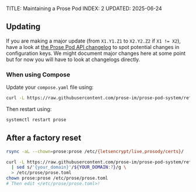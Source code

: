 TITLE: Maintaining a Prose Pod
INDEX: 2
UPDATED: 2025-06-24

## Updating

If you are making a major update (from `X1.Y1.Z1` to `X2.Y2.Z2` if `X1 != X2`), have a look at [the Prose Pod API changelog](https://github.com/prose-im/prose-pod-api/blob/master/CHANGELOG.md) to spot potential changes in configuration keys. We might document major changes here at some point but for now you will have to look at changelogs directly.

### When using Compose

Update your `compose.yaml` file using:

```bash
curl -L https://raw.githubusercontent.com/prose-im/prose-pod-system/refs/tags/${PROSE_VERSION:?}/compose.yaml -o /etc/prose/compose.yaml
```

Then restart using:

```bash
systemctl restart prose
```

## After a factory reset

```bash
rsync -aL --chown=prose:prose /etc/{letsencrypt/live,prosody/certs}/
```

```bash
curl -L https://raw.githubusercontent.com/prose-im/prose-pod-system/refs/heads/master/templates/prose.toml \
  | sed s/'{your_domain}'/${YOUR_DOMAIN:?}/g \
  > /etc/prose/prose.toml
chown prose:prose /etc/prose/prose.toml
# Then edit </etc/prose/prose.toml>!
```
